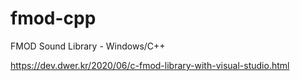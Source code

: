 # fmod-cpp
FMOD Sound Library - Windows/C++

https://dev.dwer.kr/2020/06/c-fmod-library-with-visual-studio.html
